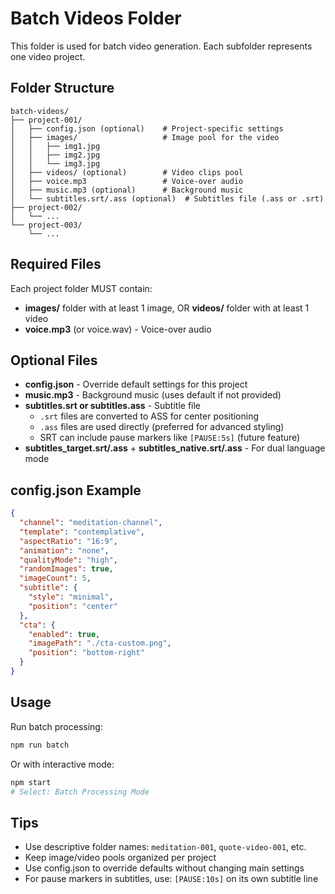 # Batch Videos Folder

This folder is used for batch video generation. Each subfolder represents one video project.

## Folder Structure

```
batch-videos/
├── project-001/
│   ├── config.json (optional)    # Project-specific settings
│   ├── images/                   # Image pool for the video
│   │   ├── img1.jpg
│   │   ├── img2.jpg
│   │   └── img3.jpg
│   ├── videos/ (optional)        # Video clips pool
│   ├── voice.mp3                 # Voice-over audio
│   ├── music.mp3 (optional)      # Background music
│   └── subtitles.srt/.ass (optional)  # Subtitles file (.ass or .srt)
├── project-002/
│   └── ...
└── project-003/
    └── ...
```

## Required Files

Each project folder MUST contain:
- **images/** folder with at least 1 image, OR **videos/** folder with at least 1 video
- **voice.mp3** (or voice.wav) - Voice-over audio

## Optional Files

- **config.json** - Override default settings for this project
- **music.mp3** - Background music (uses default if not provided)
- **subtitles.srt or subtitles.ass** - Subtitle file
  - `.srt` files are converted to ASS for center positioning
  - `.ass` files are used directly (preferred for advanced styling)
  - SRT can include pause markers like `[PAUSE:5s]` (future feature)
- **subtitles_target.srt/.ass** + **subtitles_native.srt/.ass** - For dual language mode

## config.json Example

```json
{
  "channel": "meditation-channel",
  "template": "contemplative",
  "aspectRatio": "16:9",
  "animation": "none",
  "qualityMode": "high",
  "randomImages": true,
  "imageCount": 5,
  "subtitle": {
    "style": "minimal",
    "position": "center"
  },
  "cta": {
    "enabled": true,
    "imagePath": "./cta-custom.png",
    "position": "bottom-right"
  }
}
```

## Usage

Run batch processing:
```bash
npm run batch
```

Or with interactive mode:
```bash
npm start
# Select: Batch Processing Mode
```

## Tips

- Use descriptive folder names: `meditation-001`, `quote-video-001`, etc.
- Keep image/video pools organized per project
- Use config.json to override defaults without changing main settings
- For pause markers in subtitles, use: `[PAUSE:10s]` on its own subtitle line
